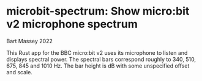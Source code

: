 # microbit-spectrum: Show micro:bit v2 microphone spectrum
Bart Massey 2022

This Rust app for the BBC micro:bit v2 uses its microphone
to listen and displays spectral power. The spectral bars
correspond roughly to 340, 510, 675, 845 and 1010 Hz. The
bar height is dB with some unspecified offset and scale.
